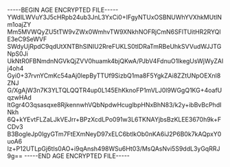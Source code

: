 -----BEGIN AGE ENCRYPTED FILE-----
YWdlLWVuY3J5cHRpb24ub3JnL3YxCi0+IFgyNTUxOSBNUWhYVXhkMUtlNm1oajZY
Mm5MVWQyZU5tTW9vZWx0WmhvTW9XNkhNOFRjCmN6SFlTUitHR2RYQlE3eC9SeWVF
SWdyUjRpdC9qdUtXNTBhSlNIU2RreFUKLS0tIDRaTmRBeUhkSVVudWJJTGNpS0Ji
UkNtR0FBNmdnNGVkQjZVV0huamk4bjQKwA/PJbV4FdnuO1lkegUsWjWyZAlj4oh4
Gyi0+37rvnYCmKc54aAj0lepByTTUf9SizbQ1ma8F5YgkZAi8ZZtUNpOEXnl8ZNJ
G/XgAjW3n7K3YLTQLQQTR4up0L145EhKknoFP1mVLJ0l9WGgQ1KG+4oafUqzwHAd
ltGgr4O3qsasqxe8RjkennwhVQbNpdwHcuglbpHNxBhN83/k2y+ibBvBcPhdINkh
6Q+kYEvtFLZaLJkVEJrr+BPzXcdLPo091w3L6TKNAYjbsBzKLEE3670h9k+FCDv3
B3BogleJp0lgyGTm7FtEXmNeyD97xELC6btlkOb0nKA6iJ2P6B0k7kAQpxY0uoA6
Iz+P12UTLpGj6tIs0AO+i9qAnsh498WSu6Ht03/MsQAsNvi5S9ddL3yGqRRJ9g==
-----END AGE ENCRYPTED FILE-----
